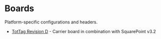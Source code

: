 Boards
======

Platform-specific configurations and headers.

 * [TotTag Revision D](../../hardware/tottag/rev_d) - Carrier board in combination with SquarePoint v3.2

